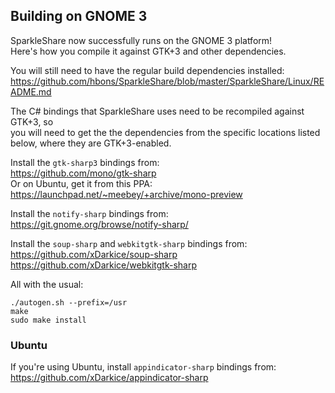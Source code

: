 ## Building on GNOME 3

SparkleShare now successfully runs on the GNOME 3 platform!  
Here's how you compile it against GTK+3 and other dependencies.

You will still need to have the regular build dependencies installed:  
https://github.com/hbons/SparkleShare/blob/master/SparkleShare/Linux/README.md

The C# bindings that SparkleShare uses need to be recompiled against GTK+3, so  
you will need to get the the dependencies from the specific locations listed  
below, where they are GTK+3-enabled.

Install the `gtk-sharp3` bindings from:  
https://github.com/mono/gtk-sharp  
Or on Ubuntu, get it from this PPA:  
https://launchpad.net/~meebey/+archive/mono-preview

Install the `notify-sharp` bindings from:  
https://git.gnome.org/browse/notify-sharp/

Install the `soup-sharp` and `webkitgtk-sharp` bindings from:  
https://github.com/xDarkice/soup-sharp  
https://github.com/xDarkice/webkitgtk-sharp

All with the usual:

```
./autogen.sh --prefix=/usr
make
sudo make install
```

### Ubuntu

If you're using Ubuntu, install `appindicator-sharp` bindings from:  
https://github.com/xDarkice/appindicator-sharp

